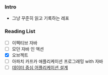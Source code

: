 ### Intro
- 그냥 꾸준히 읽고 기록하는 레포

### Reading List
- [ ] 이펙티브 자바
- [ ] 모던 자바 인 액션
- [X] 오브젝트
- [ ] 아파치 카프카 애플리케이션 프로그래밍 with 자바
- [ ] [데이터 중심 어플리케이션 설계](https://github.com/weekly-book-study/designing-data-intensive-applications)
